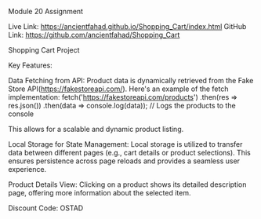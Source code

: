 Module 20 Assignment

Live Link: https://ancientfahad.github.io/Shopping_Cart/index.html
GitHub Link: https://github.com/ancientfahad/Shopping_Cart

Shopping Cart Project

Key Features:

Data Fetching from API:
    Product data is dynamically retrieved from the Fake Store API(https://fakestoreapi.com/). Here's an example of the fetch implementation:
        fetch('https://fakestoreapi.com/products')
            .then(res => res.json())
            .then(data => console.log(data)); // Logs the products to the console

This allows for a scalable and dynamic product listing.

Local Storage for State Management:
        Local storage is utilized to transfer data between different pages (e.g., cart details or product selections). This ensures persistence across page reloads and provides a seamless user experience.

Product Details View:
        Clicking on a product shows its detailed description page, offering more information about the selected item.

Discount Code:
        OSTAD